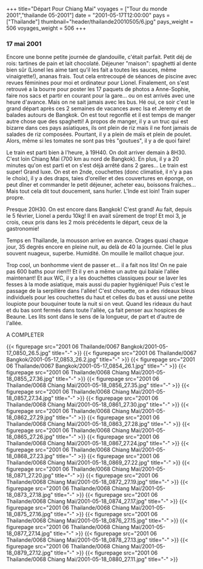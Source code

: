 +++
title="Départ Pour Chiang Mai"
voyages = ["Tour du monde 2001","thailande 05-2001"]
date = "2001-05-17T12:00:00"
pays = ["Thailande"]
thumbnail="header/thailande20010505/6.jpg"
pays_weight = 506
voyages_weight = 506
+++
### 17 mai 2001

 Encore une bonne petite journée de glandouille, c'était parfait. Petit déj 
de rois: tartines de pain et lait chocolaté. Déjeuner "maison": spaghetti al 
dente bien sûr (Lionel les aime tant qu'il les fait a toutes les sauces, même 
vinaigrette!), ananas frais. Tout cela entrecoupé de séances de piscine avec 
revues féminines pour moi et ordinateur pour Lionel. Finalement, on s'est retrouvé 
a la bourre pour poster les 17 paquets de photos a Anne-Sophie, faire nos sacs 
et partir en courant pour la gare... ou on est arrivés avec une heure d'avance. 
Mais on ne sait jamais avec les bus. Hé oui, ce soir c'est le grand départ après 
ces 2 semaines de vacances avec Isa et Jeremy et de balades autours de Bangkok. 
On est tout regonflé et il est temps de manger autre chose que des spaghetti! 
A propos de manger, il y a un truc qui est bizarre dans ces pays asiatiques, 
ils ont plein de riz mais il ne font jamais de salades de riz composées. Pourtant, 
il y a plein de maïs et plein de poulet. Alors, même si les tomates ne sont 
pas très "goutues", il y a de quoi faire! 

Le train est parti bien à l'heure, à 19H40. On doit arriver demain à 8H30. 
C'est loin Chiang Mai (700 km au nord de Bangkok). En plus, il y a 20 minutes 
qu'on est parti et on s'est déjà arrêté dans 2 gares... Le train est super! 
Grand luxe. On est en 2nde, couchettes (donc climatisé, il n'y a pas le choix), 
il y a des draps, taies d'oreiller et des couvertures en éponge, on peut dîner 
et commander le petit déjeuner, acheter eau, boissons fraîches... Mais tout 
cela dit tout doucement, sans hurler. L'Inde est loin! Train super propre. 

Presque 20H30. On est encore dans Bangkok! C'est grand! Au fait, depuis le 
5 février, Lionel a perdu 10kg! Il en avait sûrement de trop! Et moi 3, je crois, 
ceux pris dans les 2 mois précédents le départ, ceux de la gastronomie! 

Temps en Thaïlande, la mousson arrive en avance. Orages quasi chaque jour, 
35 degrés encore en pleine nuit, au delà de 40 la journée. Ciel le plus souvent 
nuageux, superbe. Humidité. On mouille le maillot chaque jour.

Trop cool, un bonhomme vient de passer et... il a fait nos lits! On ne paie 
pas 600 baths pour rien!!! Et il y en a même un autre qui balaie l'allée maintenant! 
Et aux WC, il y a les douchettes classiques pour se laver les fesses à la mode 
asiatique, mais aussi du papier hygiénique! Puis c'est le passage de la serpillère 
dans l'allée! C'est chouette, on a des rideaux bleus individuels pour les couchettes 
du haut et celles du bas et aussi une petite loupiote pour bouquiner toute la 
nuit si on veut. Quand les rideaux du haut et du bas sont fermés dans toute 
l'allée, ça fait penser aux hospices de Beaune. Les lits sont dans le sens de 
la longueur, de part et d'autre de l'allée. 

A COMPLETER


<div id="TOTO">{{< figurepage src="2001 06 Thailande/0067 Bangkok/2001-05-17_0850_26.5.jpg" title="-"  >}}
{{< figurepage src="2001 06 Thailande/0067 Bangkok/2001-05-17_0853_26.2.jpg" title="-"  >}}
{{< figurepage src="2001 06 Thailande/0067 Bangkok/2001-05-17_0854_26.1.jpg" title="-"  >}}
{{< figurepage src="2001 06 Thailande/0068 Chiang Mai/2001-05-18_0855_27.36.jpg" title="-"  >}}
{{< figurepage src="2001 06 Thailande/0068 Chiang Mai/2001-05-18_0856_27.35.jpg" title="-"  >}}
{{< figurepage src="2001 06 Thailande/0068 Chiang Mai/2001-05-18_0857_27.34.jpg" title="-"  >}}
{{< figurepage src="2001 06 Thailande/0068 Chiang Mai/2001-05-18_0861_27.30.jpg" title="-"  >}}
{{< figurepage src="2001 06 Thailande/0068 Chiang Mai/2001-05-18_0862_27.29.jpg" title="-"  >}}
{{< figurepage src="2001 06 Thailande/0068 Chiang Mai/2001-05-18_0863_27.28.jpg" title="-"  >}}
{{< figurepage src="2001 06 Thailande/0068 Chiang Mai/2001-05-18_0865_27.26.jpg" title="-"  >}}
{{< figurepage src="2001 06 Thailande/0068 Chiang Mai/2001-05-18_0867_27.24.jpg" title="-"  >}}
{{< figurepage src="2001 06 Thailande/0068 Chiang Mai/2001-05-18_0868_27.23.jpg" title="-"  >}}
{{< figurepage src="2001 06 Thailande/0068 Chiang Mai/2001-05-18_0869_27.22.jpg" title="-"  >}}
{{< figurepage src="2001 06 Thailande/0068 Chiang Mai/2001-05-18_0871_27.20.jpg" title="-"  >}}
{{< figurepage src="2001 06 Thailande/0068 Chiang Mai/2001-05-18_0872_27.19.jpg" title="-"  >}}
{{< figurepage src="2001 06 Thailande/0068 Chiang Mai/2001-05-18_0873_27.18.jpg" title="-"  >}}
{{< figurepage src="2001 06 Thailande/0068 Chiang Mai/2001-05-18_0874_27.17.jpg" title="-"  >}}
{{< figurepage src="2001 06 Thailande/0068 Chiang Mai/2001-05-18_0875_27.16.jpg" title="-"  >}}
{{< figurepage src="2001 06 Thailande/0068 Chiang Mai/2001-05-18_0876_27.15.jpg" title="-"  >}}
{{< figurepage src="2001 06 Thailande/0068 Chiang Mai/2001-05-18_0877_27.14.jpg" title="-"  >}}
{{< figurepage src="2001 06 Thailande/0068 Chiang Mai/2001-05-18_0878_27.13.jpg" title="-"  >}}
{{< figurepage src="2001 06 Thailande/0068 Chiang Mai/2001-05-18_0879_27.12.jpg" title="-"  >}}
{{< figurepage src="2001 06 Thailande/0068 Chiang Mai/2001-05-18_0880_27.11.jpg" title="-"  >}}
</DIV>

